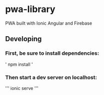 # pwa-library
PWA built with Ionic Angular and Firebase


## Developing

### First, be sure to install dependencies:

' npm install '

### Then start a dev server on localhost:

''' ionic serve '''
